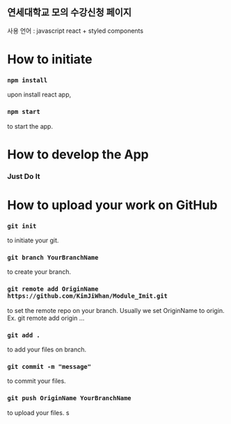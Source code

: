 ## 연세대학교 모의 수강신청 페이지

사용 언어 : javascript react + styled components

# How to initiate

### `npm install`

upon install react app,

### `npm start`

to start the app.

# How to develop the App

### Just Do It

# How to upload your work on GitHub

### `git init`

to initiate your git.

### `git branch YourBranchName`

to create your branch.

### `git remote add OriginName https://github.com/KimJiWhan/Module_Imit.git`

to set the remote repo on your branch. Usually we set OriginName to origin.
Ex. git remote add origin ...

### `git add .`

to add your files on branch.

### `git commit -m "message"`

to commit your files.

### `git push OriginName YourBranchName`

to upload your files.
s
